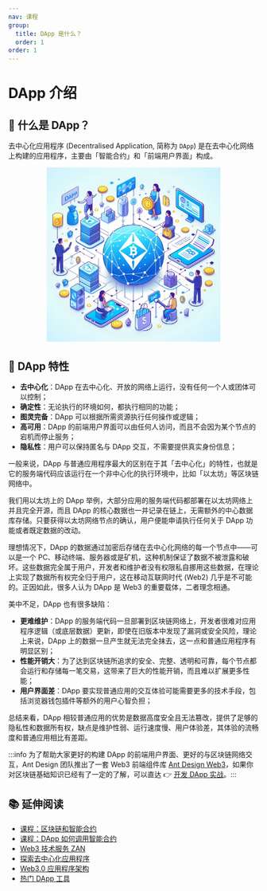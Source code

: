 ```yaml
---
nav: 课程
group:
  title: DApp 是什么？
  order: 1
order: 1
---
```


# DApp 介绍

## 🤔 什么是 DApp？

去中心化应用程序 (Decentralised Application, 简称为 `DApp`) 是在去中心化网络上构建的应用程序，主要由「智能合约」和「前端用户界面」构成。

<div align="center">
  <img src="./img/intro-dapp.png" width="350" alt="intro-dapp" />
</div>

## 🌟 DApp 特性

- **去中心化**：DApp 在去中心化、开放的网络上运行，没有任何一个人或团体可以控制；
- **确定性**：无论执行的环境如何，都执行相同的功能；
- **图灵完备**：DApp 可以根据所需资源执行任何操作或逻辑；
- **高可用**：DApp 的前端用户界面可以由任何人访问，而且不会因为某个节点的宕机而停止服务；
- **隐私性**：用户可以保持匿名与 DApp 交互，不需要提供真实身份信息；

一般来说，DApp 与普通应用程序最大的区别在于其「去中心化」的特性，也就是它的服务端代码应该运行在一个非中心化的执行环境中，比如「以太坊」等区块链网络中。

我们用以太坊上的 DApp 举例，大部分应用的服务端代码都部署在以太坊网络上并且完全开源，而且 DApp 的核心数据也一并记录在链上，无需额外的中心数据库存储。只要获得以太坊网络节点的确认，用户便能申请执行任何关于 DApp 功能或者既定数据的改动。

理想情况下，DApp 的数据通过加密后存储在去中心化网络的每一个节点中——可以是一个 PC、移动终端、服务器或是矿机，这种机制保证了数据不被泄露和破坏。这些数据完全属于用户，开发者和维护者没有权限私自挪用这些数据，在理论上实现了数据所有权完全归于用户，这在移动互联网时代 (Web2) 几乎是不可能的。正因如此，很多人认为 DApp 是 Web3 的重要载体，二者理念相通。

美中不足，DApp 也有很多缺陷：

- **更难维护**：DApp 的服务端代码一旦部署到区块链网络上，开发者很难对应用程序逻辑（或底层数据）更新，即使在旧版本中发现了漏洞或安全风险，理论上来说，DApp 上的数据一旦产生就无法完全抹去，这一点和普通应用程序有明显区别；
- **性能开销大**：为了达到区块链所追求的安全、完整、透明和可靠，每个节点都会运行和存储每一笔交易，这带来了巨大的性能开销，而且难以扩展更多性能；
- **用户界面差**：DApp 要实现普通应用的交互体验可能需要更多的技术手段，包括浏览器钱包插件等额外的用户心智负担；

总结来看，DApp 相较普通应用的优势是数据高度安全且无法篡改，提供了足够的隐私性和数据所有权，缺点是维护性弱、运行速度慢、用户体验差，其体验的流畅度和普通应用相比有差距。

:::info 为了帮助大家更好的构建 DApp 的前端用户界面、更好的与区块链网络交互，Ant Design 团队推出了一套 Web3 前端组件库 [Ant Design Web3](https://web3.ant.design/)，如果你对区块链基础知识已经有了一定的了解，可以直达 👉 [开发 DApp 实战](./dev-init.zh-CN.md)。:::

## 📚 延伸阅读

- [课程：区块链和智能合约](/zh-CN/course/intro-blockchain)
- [课程：DApp 如何调用智能合约](/zh-CN/course/intro-call-contract)
- [Web3 技术服务 ZAN](https://zan.top/)
- [探索去中心化应用程序](https://ethereum.org/dapps)
- [Web3.0 应用程序架构](https://www.preethikasireddy.com/post/the-architecture-of-a-web-3-0-application)
- [热门 DApp 工具](https://www.alchemy.com/dapps)
